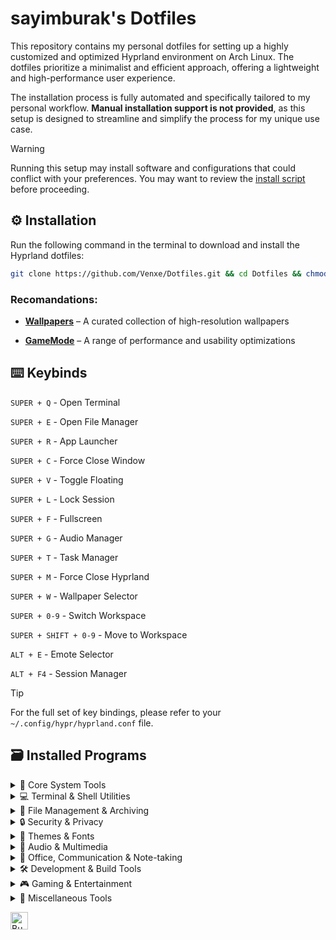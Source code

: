# sayimburak's Dotfiles

This repository contains my personal dotfiles for setting up a highly customized and optimized Hyprland environment on Arch Linux. The dotfiles prioritize a minimalist and efficient approach, offering a lightweight and high-performance user experience.

The installation process is fully automated and specifically tailored to my personal workflow. **Manual installation support is not provided**, as this setup is designed to streamline and simplify the process for my unique use case.

> [!WARNING]  
> Running this setup may install software and configurations that could conflict with your preferences. You may want to review the [install script](https://github.com/Venxe/Dotfiles/blob/main/installers/install.sh) before proceeding.


## ⚙️ Installation

Run the following command in the terminal to download and install the Hyprland dotfiles:
```bash
git clone https://github.com/Venxe/Dotfiles.git && cd Dotfiles && chmod +x installers/install.sh && ./installers/install.sh
```

### Recomandations:

- [**Wallpapers**](https://github.com/sayimburak/wallpapers) – A curated collection of high-resolution wallpapers

- [**GameMode**](https://github.com/FeralInteractive/gamemode) – A range of performance and usability optimizations


## ⌨️ Keybinds

`SUPER + Q`  - Open Terminal

`SUPER + E`  - Open File Manager

`SUPER + R`  - App Launcher

`SUPER + C`  - Force Close Window

`SUPER + V`  - Toggle Floating

`SUPER + L`  - Lock Session

`SUPER + F`  - Fullscreen

`SUPER + G`  - Audio Manager

`SUPER + T`  - Task Manager

`SUPER + M` - Force Close Hyprland

`SUPER + W`  - Wallpaper Selector

`SUPER + 0-9` - Switch Workspace

`SUPER + SHIFT + 0-9` - Move to Workspace

`ALT + E`  - Emote Selector

`ALT + F4`  - Session Manager

> [!Tip]
> For the full set of key bindings, please refer to your `~/.config/hypr/hyprland.conf` file.


## 🗃️ Installed Programs
<details>
<summary>🔧 Core System Tools</summary>

- **pacman-contrib**
- **python-pywal16**
- **python-pywalfox**
- **hypridle**
- **hyprlock**
- **hyprpicker**
- **hyprshot**
- **pyprland**
- **wlogout**
- **waybar**
- **swaync**
- **swww**
- **blueman**
- **bluez**
- **rsync**
- **cmake**
- **meson**
- **brightnessctl**
- **gammastep**
</details>

<details>
<summary>💻 Terminal & Shell Utilities</summary>

- **fish**
- **starship**
- **btop**
- **eza**
- **fd**
- **fastfetch**
- **myfetch**
- **clock-rs-git**
- **asciiquarium**
- **cmatrix**
- **pipes-rs**
- **lolcat**
</details>

<details>
<summary>📁 File Management & Archiving</summary>

- **thunar**
- **gvfs**
- **cpio**
- **xarchiver**
- **7zip**
- **tumbler**
- **libgsf**
- **ffmpegthumbnailer**
</details>

<details>
<summary>🔒 Security & Privacy</summary>

- **bitwarden**
- **qbittorrent**
- **gnome-keyring**
- **com.protonvpn.www**
- **org.torproject.torbrowser-launcher**
- **gnome-network-displays**
</details>

<details>
<summary>🎨 Themes & Fonts</summary>

- **materia-gtk-theme**
- **kora-icon-theme**
- **qogir-icon-theme**
- **ttf-fira-sans**
- **ttf-firacode-nerd**
- **nwg-look**
</details>

<details>
<summary>🎵 Audio & Multimedia</summary>

- **pulsemixer**
- **easyeffects**
- **calf**
- **mpv**
- **cava**
- **lsp-plugins**
- **gst-plugins-bad**
- **obs-studio**
</details>

<details>
<summary>📄 Office, Communication & Note-taking</summary>

- **libreoffice-fresh**
- **thunderbird**
- **obsidian**
- **dev.krtirtho.Flemozi**
- **io.github.halfmexican.Mingle**
</details>

<details>
<summary>🛠️ Development & Build Tools</summary>

- **neovim**
- **code**
- **io.github.shiftey.Desktop**
</details>

<details>
<summary>🎮 Gaming & Entertainment</summary>

- **discord**
- **spotify**
- **ncspot**
- **bastet**
- **lutris**
- **com.heroicgameslauncher.hgl**
- **com.vysp3r.ProtonPlus**
</details>

<details>
<summary>🔗 Miscellaneous Tools</summary>

- **bleachbit**
- **flatpak**
- **com.github.tchx84.Flatseal**
- **io.github.flattool.Warehouse**
- **io.github.Qalculate**
- **org.localsend.localsend_app**
- **com.rustdesk.RustDesk**
</details>

</details>

<a href="https://www.buymeacoffee.com/sayimburak" target="_blank"><img src="https://cdn.buymeacoffee.com/buttons/v2/default-yellow.png" alt="Buy Me A Coffee" style="height: 28px !important;" ></a>
